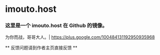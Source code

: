 imouto.host
===========

### 这里是一个 imouto.host 在 Github 的镜像。

为你而战，哥哥大人。|  https://plus.google.com/100484131192950935968

** 反馈问题请到作者主页直接反馈 **

